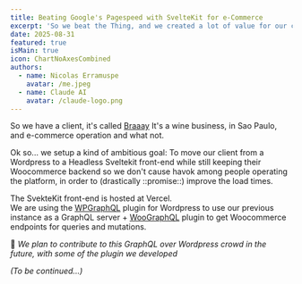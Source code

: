 ```yaml
---
title: Beating Google's Pagespeed with SvelteKit for e-Commerce
excerpt: 'So we beat the Thing, and we created a lot of value for our client. Their e-commerce is now shiny, efficient, thing that load fast, passing Google’s PageSpeed tyranny tests, much better than any of their big-budgeted competitors. Check this out!'
date: 2025-08-31
featured: true
isMain: true
icon: ChartNoAxesCombined
authors:
  - name: Nicolas Erramuspe
    avatar: /me.jpeg
  - name: Claude AI
    avatar: /claude-logo.png
---
```


So we have a client, it's called [Braaay](http://braaay.com)
It's a wine business, in Sao Paulo, and e-commerce operation and what not.

Ok so... we setup a kind of ambitious goal: To move our client from a Wordpress to a Headless Sveltekit front-end while still keeping their Woocommerce backend so we don't cause havok among people operating the platform, in order to (drastically ::promise::) improve the load times.

The SvekteKit front-end is hosted at Vercel.
<br />
We are using the [WPGraphQL](https://www.wpgraphql.com/) plugin for Wordpress to use our previous instance as a GraphQL server + [WooGraphQL](https://woographql.com/) plugin to get Woocommerce endpoints for queries and mutations.

👋 _We plan to contribute to this GraphQL over Wordpress crowd in the future, with some of the plugin we developed_

_(To be continued...)_
